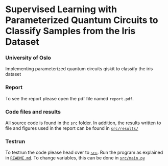 # Supervised Learning with Parameterized Quantum Circuits to Classify Samples from the Iris Dataset
### University of Oslo

Implementing parameterized quantum circuits qiskit to classify the iris dataset

### Report
To see the report please open the pdf file named `report.pdf`.

### Code files and results
All source code is found in the [`src`](https://github.com/philipkarim/Supervised-Learning-with-Parameterized-Quantum-Circuits/tree/main/src) folder. In addition, the results written to file and figures used in the report can be found in [`src/results/`](https://github.com/philipkarim/Supervised-Learning-with-Parameterized-Quantum-Circuits/tree/main/src/Results)

### Testrun
To testrun the code please head over to [`src`](https://github.com/philipkarim/Supervised-Learning-with-Parameterized-Quantum-Circuits/tree/main/src). Run the program as explained in [`README.md`](https://github.com/philipkarim/Supervised-Learning-with-Parameterized-Quantum-Circuits/blob/main/src/README.md). To change variables, this can be done in [`src/main.py`](https://github.com/philipkarim/Supervised-Learning-with-Parameterized-Quantum-Circuits/tree/main/src)

